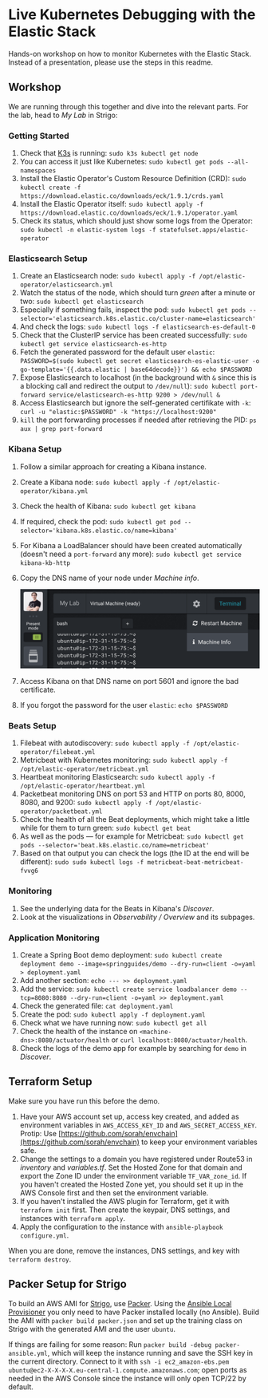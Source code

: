 # Live Kubernetes Debugging with the Elastic Stack

Hands-on workshop on how to monitor Kubernetes with the Elastic Stack. Instead of a presentation, please use the steps in this readme.



## Workshop

We are running through this together and dive into the relevant parts. For the lab, head to *My Lab* in Strigo:


### Getting Started

1. Check that [K3s](https://k3s.io) is running: `sudo k3s kubectl get node`
1. You can access it just like Kubernetes: `sudo kubectl get pods --all-namespaces`
1. Install the Elastic Operator's Custom Resource Definition (CRD): `sudo kubectl create -f https://download.elastic.co/downloads/eck/1.9.1/crds.yaml`
1. Install the Elastic Operator itself: `sudo kubectl apply -f https://download.elastic.co/downloads/eck/1.9.1/operator.yaml`
1. Check its status, which should just show some logs from the Operator: `sudo kubectl -n elastic-system logs -f statefulset.apps/elastic-operator`


### Elasticsearch Setup

1. Create an Elasticsearch node: `sudo kubectl apply -f /opt/elastic-operator/elasticsearch.yml`
1. Watch the status of the node, which should turn *green* after a minute or two: `sudo kubectl get elasticsearch`
1. Especially if something fails, inspect the pod: `sudo kubectl get pods --selector='elasticsearch.k8s.elastic.co/cluster-name=elasticsearch'`
1. And check the logs: `sudo kubectl logs -f elasticsearch-es-default-0`
1. Check that the ClusterIP service has been created successfully: `sudo kubectl get service elasticsearch-es-http`
1. Fetch the generated password for the default user `elastic`: `PASSWORD=$(sudo kubectl get secret elasticsearch-es-elastic-user -o go-template='{{.data.elastic | base64decode}}') && echo $PASSWORD`
1. Expose Elasticsearch to localhost (in the background with `&` since this is a blocking call and redirect the output to `/dev/null`): `sudo kubectl port-forward service/elasticsearch-es-http 9200 > /dev/null &`
1. Access Elasticsearch but ignore the self-generated certifikate with `-k`: `curl -u "elastic:$PASSWORD" -k "https://localhost:9200"`
1. `kill` the port forwarding processes if needed after retrieving the PID: `ps aux | grep port-forward`


### Kibana Setup

1. Follow a similar approach for creating a Kibana instance.
1. Create a Kibana node: `sudo kubectl apply -f /opt/elastic-operator/kibana.yml`
1. Check the health of Kibana: `sudo kubectl get kibana`
1. If required, check the pod: `sudo kubectl get pod --selector='kibana.k8s.elastic.co/name=kibana'`
1. For Kibana a LoadBalancer should have been created automatically (doesn't need a `port-forward` any more): `sudo kubectl get service kibana-kb-http`
1. Copy the DNS name of your node under *Machine info*.

    ![](img/machine-info.png)

1. Access Kibana on that DNS name on port 5601 and ignore the bad certificate.
1. If you forgot the password for the user `elastic`: `echo $PASSWORD`


### Beats Setup

1. Filebeat with autodiscovery: `sudo kubectl apply -f /opt/elastic-operator/filebeat.yml`
1. Metricbeat with Kubernetes monitoring: `sudo kubectl apply -f /opt/elastic-operator/metricbeat.yml`
1. Heartbeat monitoring Elasticsearch: `sudo kubectl apply -f /opt/elastic-operator/heartbeat.yml`
1. Packetbeat monitoring DNS on port 53 and HTTP on ports 80, 8000, 8080, and 9200: `sudo kubectl apply -f /opt/elastic-operator/packetbeat.yml`
1. Check the health of all the Beat deployments, which might take a little while for them to turn green: `sudo kubectl get beat`
1. As well as the pods — for example for Metricbeat: `sudo kubectl get pods --selector='beat.k8s.elastic.co/name=metricbeat'`
1. Based on that output you can check the logs (the ID at the end will be different): `sudo sudo kubectl logs -f metricbeat-beat-metricbeat-fvvg6`


### Monitoring

1. See the underlying data for the Beats in Kibana's *Discover*.
1. Look at the visualizations in *Observability / Overview* and its subpages.


### Application Monitoring

1. Create a Spring Boot demo deployment: `sudo kubectl create deployment demo --image=springguides/demo --dry-run=client -o=yaml > deployment.yaml`
1. Add another section: `echo --- >> deployment.yaml`
1. Add the service: `sudo kubectl create service loadbalancer demo --tcp=8080:8080 --dry-run=client -o=yaml >> deployment.yaml`
1. Check the generated file: `cat deployment.yaml`
1. Create the pod: `sudo kubectl apply -f deployment.yaml`
1. Check what we have running now: `sudo kubectl get all`
1. Check the health of the instance on `<machine-dns>:8080/actuator/health` or `curl localhost:8080/actuator/health`.
1. Check the logs of the demo app for example by searching for `demo` in *Discover*.


## Terraform Setup

Make sure you have run this before the demo.

1. Have your AWS account set up, access key created, and added as environment variables in `AWS_ACCESS_KEY_ID` and `AWS_SECRET_ACCESS_KEY`. Protip: Use [https://github.com/sorah/envchain](https://github.com/sorah/envchain) to keep your environment variables safe.
1. Change the settings to a domain you have registered under Route53 in *inventory* and *variables.tf*. Set the Hosted Zone for that domain and export the Zone ID under the environment variable `TF_VAR_zone_id`. If you haven't created the Hosted Zone yet, you should set it up in the AWS Console first and then set the environment variable.
1. If you haven't installed the AWS plugin for Terraform, get it with `terraform init` first. Then create the keypair, DNS settings, and instances with `terraform apply`.
1. Apply the configuration to the instance with `ansible-playbook configure.yml`.

When you are done, remove the instances, DNS settings, and key with `terraform destroy`.


## Packer Setup for Strigo

To build an AWS AMI for [Strigo](https://strigo.io), use [Packer](https://packer.io). Using the [Ansible Local Provisioner](https://packer.io/docs/provisioners/ansible-local.html) you only need to have Packer installed locally (no Ansible). Build the AMI with `packer build packer.json` and set up the training class on Strigo with the generated AMI and the user `ubuntu`.

If things are failing for some reason: Run `packer build -debug packer-ansible.yml`, which will keep the instance running and save the SSH key in the current directory. Connect to it with `ssh -i ec2_amazon-ebs.pem ubuntu@ec2-X-X-X-X.eu-central-1.compute.amazonaws.com`; open ports as needed in the AWS Console since the instance will only open TCP/22 by default.
